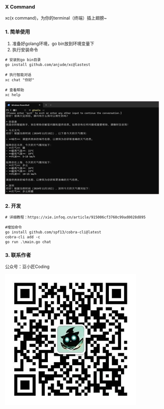 ### X Command
xc(x command)，为你的terminal（终端）插上翅膀~

### 1. 简单使用
1. 准备好golang环境，go bin放到环境变量下
2. 执行安装命令
```shell
# 安装到go bin目录
go install github.com/anjude/xc@lastest

# 执行智能对话
xc chat "你好"

# 查看帮助
xc help
```

![img.png](doc/img.png)

### 2. 开发
```azure
# 详细教程：https://xie.infoq.cn/article/915006cf3760c99ad0028d895

#增加命令
go install github.com/spf13/cobra-cli@latest
cobra-cli add -c
go run .\main.go chat
```

### 3. 联系作者
公众号：豆小匠Coding

![](doc/qrcode_for_coder_bean.jpg)
